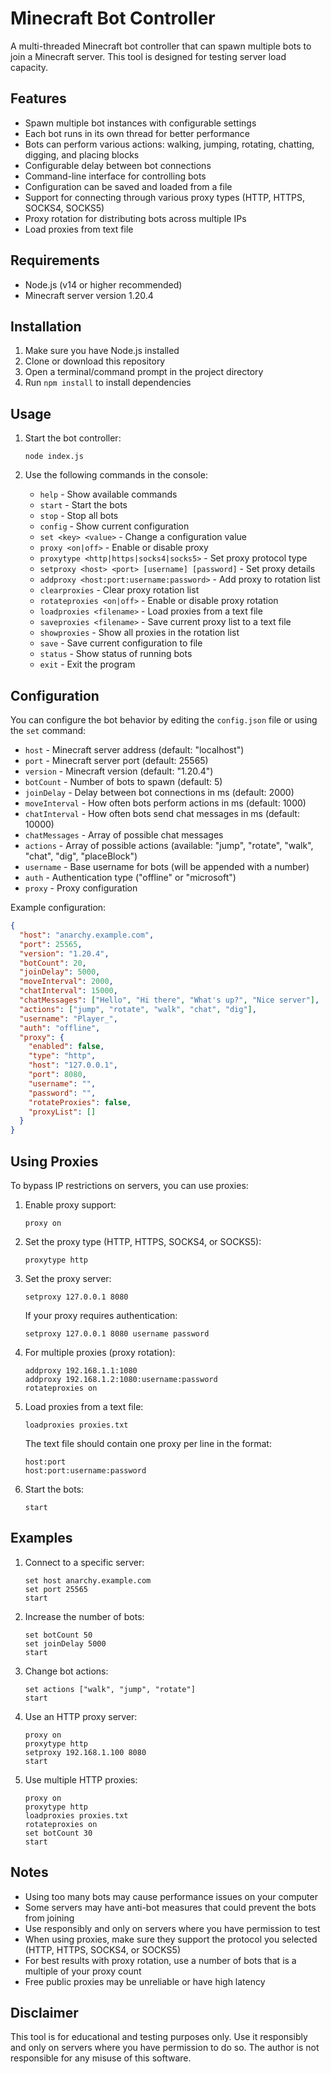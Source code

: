 # Minecraft Bot Controller

A multi-threaded Minecraft bot controller that can spawn multiple bots to join a Minecraft server. This tool is designed for testing server load capacity.

## Features

- Spawn multiple bot instances with configurable settings
- Each bot runs in its own thread for better performance
- Bots can perform various actions: walking, jumping, rotating, chatting, digging, and placing blocks
- Configurable delay between bot connections
- Command-line interface for controlling bots
- Configuration can be saved and loaded from a file
- Support for connecting through various proxy types (HTTP, HTTPS, SOCKS4, SOCKS5)
- Proxy rotation for distributing bots across multiple IPs
- Load proxies from text file

## Requirements

- Node.js (v14 or higher recommended)
- Minecraft server version 1.20.4

## Installation

1. Make sure you have Node.js installed
2. Clone or download this repository
3. Open a terminal/command prompt in the project directory
4. Run `npm install` to install dependencies

## Usage

1. Start the bot controller:
   ```
   node index.js
   ```

2. Use the following commands in the console:
   - `help` - Show available commands
   - `start` - Start the bots
   - `stop` - Stop all bots
   - `config` - Show current configuration
   - `set <key> <value>` - Change a configuration value
   - `proxy <on|off>` - Enable or disable proxy
   - `proxytype <http|https|socks4|socks5>` - Set proxy protocol type
   - `setproxy <host> <port> [username] [password]` - Set proxy details
   - `addproxy <host:port:username:password>` - Add proxy to rotation list
   - `clearproxies` - Clear proxy rotation list
   - `rotateproxies <on|off>` - Enable or disable proxy rotation
   - `loadproxies <filename>` - Load proxies from a text file
   - `saveproxies <filename>` - Save current proxy list to a text file
   - `showproxies` - Show all proxies in the rotation list
   - `save` - Save current configuration to file
   - `status` - Show status of running bots
   - `exit` - Exit the program

## Configuration

You can configure the bot behavior by editing the `config.json` file or using the `set` command:

- `host` - Minecraft server address (default: "localhost")
- `port` - Minecraft server port (default: 25565)
- `version` - Minecraft version (default: "1.20.4")
- `botCount` - Number of bots to spawn (default: 5)
- `joinDelay` - Delay between bot connections in ms (default: 2000)
- `moveInterval` - How often bots perform actions in ms (default: 1000)
- `chatInterval` - How often bots send chat messages in ms (default: 10000)
- `chatMessages` - Array of possible chat messages
- `actions` - Array of possible actions (available: "jump", "rotate", "walk", "chat", "dig", "placeBlock")
- `username` - Base username for bots (will be appended with a number)
- `auth` - Authentication type ("offline" or "microsoft")
- `proxy` - Proxy configuration

Example configuration:
```json
{
  "host": "anarchy.example.com",
  "port": 25565,
  "version": "1.20.4",
  "botCount": 20,
  "joinDelay": 5000,
  "moveInterval": 2000,
  "chatInterval": 15000,
  "chatMessages": ["Hello", "Hi there", "What's up?", "Nice server"],
  "actions": ["jump", "rotate", "walk", "chat", "dig"],
  "username": "Player_",
  "auth": "offline",
  "proxy": {
    "enabled": false,
    "type": "http",
    "host": "127.0.0.1",
    "port": 8080,
    "username": "",
    "password": "",
    "rotateProxies": false,
    "proxyList": []
  }
}
```

## Using Proxies

To bypass IP restrictions on servers, you can use proxies:

1. Enable proxy support:
   ```
   proxy on
   ```

2. Set the proxy type (HTTP, HTTPS, SOCKS4, or SOCKS5):
   ```
   proxytype http
   ```

3. Set the proxy server:
   ```
   setproxy 127.0.0.1 8080
   ```
   
   If your proxy requires authentication:
   ```
   setproxy 127.0.0.1 8080 username password
   ```

4. For multiple proxies (proxy rotation):
   ```
   addproxy 192.168.1.1:1080
   addproxy 192.168.1.2:1080:username:password
   rotateproxies on
   ```

5. Load proxies from a text file:
   ```
   loadproxies proxies.txt
   ```
   
   The text file should contain one proxy per line in the format:
   ```
   host:port
   host:port:username:password
   ```

6. Start the bots:
   ```
   start
   ```

## Examples

1. Connect to a specific server:
   ```
   set host anarchy.example.com
   set port 25565
   start
   ```

2. Increase the number of bots:
   ```
   set botCount 50
   set joinDelay 5000
   start
   ```

3. Change bot actions:
   ```
   set actions ["walk", "jump", "rotate"]
   start
   ```

4. Use an HTTP proxy server:
   ```
   proxy on
   proxytype http
   setproxy 192.168.1.100 8080
   start
   ```

5. Use multiple HTTP proxies:
   ```
   proxy on
   proxytype http
   loadproxies proxies.txt
   rotateproxies on
   set botCount 30
   start
   ```

## Notes

- Using too many bots may cause performance issues on your computer
- Some servers may have anti-bot measures that could prevent the bots from joining
- Use responsibly and only on servers where you have permission to test
- When using proxies, make sure they support the protocol you selected (HTTP, HTTPS, SOCKS4, or SOCKS5)
- For best results with proxy rotation, use a number of bots that is a multiple of your proxy count
- Free public proxies may be unreliable or have high latency

## Disclaimer

This tool is for educational and testing purposes only. Use it responsibly and only on servers where you have permission to do so. The author is not responsible for any misuse of this software. 